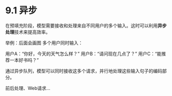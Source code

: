 # 9.1 异步

在预填充阶段，模型需要接收和处理来自不同用户的多个输入。这时可以利用**异步处理**技术来提高效率。

举例：后面会画图
多个用户同时输入：

用户A：“你好，今天的天气怎么样？”
用户B：“请问现在几点了？”
用户C：“能推荐一本好书吗？”

通过异步队列，模型可以同时接收这多个请求，并行地处理这些输入句子的编码部分。


前后处理、Web请求...